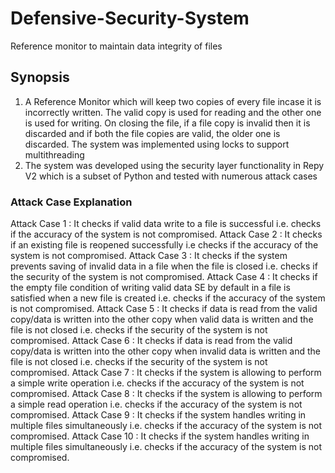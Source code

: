 # Defensive-Security-System
Reference monitor to maintain data integrity of files 
## Synopsis
1. A Reference Monitor which will keep two copies of every file incase it is incorrectly written. The valid copy is used for reading and the other one is used for writing. On closing the file, if a file copy is invalid then it is discarded and if both the file copies are valid, the older one is discarded. The system was implemented using locks to support multithreading
2. The system was developed using the security layer functionality in Repy V2 which is a subset of Python and tested with numerous attack cases
### Attack Case Explanation
Attack Case 1 : It checks if valid data write to a file is successful i.e. checks if the accuracy of the system is not compromised.
Attack Case 2 : It checks if an existing file is reopened successfully i.e checks if the accuracy of the system is not compromised.
Attack Case 3 : It checks if the system prevents saving of invalid data in a file when the file is closed i.e. checks if the security of the system is not compromised.
Attack Case 4 : It checks if the empty file condition of writing valid data SE by default in a file is satisfied when a new file is created i.e. checks if the accuracy of the system is not compromised.
Attack Case 5 : It checks if data is read from the valid copy/data is written into the other copy when valid data is written and the file is not closed i.e. checks if the security of the system is not compromised.
Attack Case 6 : It checks if data is read from the valid copy/data is written into the other copy when invalid data is written and the file is not closed i.e. checks if the security of the system is not compromised.
Attack Case 7 : It checks if the system is allowing to perform a simple write operation i.e. checks if the accuracy of the system is not compromised.
Attack Case 8 : It checks if the system is allowing to perform a simple read operation i.e. checks if the accuracy of the system is not compromised.
Attack Case 9 : It checks if the system handles writing in multiple files simultaneously i.e. checks if the accuracy of the system is not compromised.
Attack Case 10 : It checks if the system handles writing in multiple files simultaneously i.e. checks if the accuracy of the system is not compromised. 
